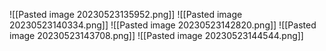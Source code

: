 ![[Pasted image 20230523135952.png]]
![[Pasted image 20230523140334.png]]
![[Pasted image 20230523142820.png]]
![[Pasted image 20230523143708.png]]
![[Pasted image 20230523144544.png]]